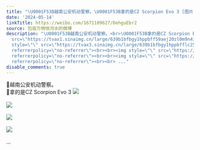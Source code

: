 ```yaml
---
title: "\U0001F53B越南公安机动警察。\U0001F53B拿的是CZ Scorpion Evo 3 [图片][图片][图片][图片]"
date: '2024-05-14'
linkTitle: https://weibo.com/1671109627/OehguEbr2
source: 包容万物恒河水的微博
description: "\U0001F53B越南公安机动警察。<br>\U0001F53B拿的是CZ Scorpion Evo 3 <img style=\"\"
  src=\"https://tvax1.sinaimg.cn/large/639b1bfbgy1hppbff59aej20zl0m9n4i.jpg\" referrerpolicy=\"no-referrer\"><br><br><img
  style=\"\" src=\"https://tvax3.sinaimg.cn/large/639b1bfbgy1hppbfflc25j20zl0npq9t.jpg\"
  referrerpolicy=\"no-referrer\"><br><br><img style=\"\" src=\"https://tvax4.sinaimg.cn/large/639b1bfbgy1hppbfgf4sgj20ur1kwtfi.jpg\"
  referrerpolicy=\"no-referrer\"><br><br><img style=\"\" src=\"https://tvax4.sinaimg.cn/large/639b1bfbgy1hppbfgx65xj20v31kwtdr.jpg\"
  referrerpolicy=\"no-referrer\"><br><br> ..."
disable_comments: true
---
```

🔻越南公安机动警察。<br>🔻拿的是CZ Scorpion Evo 3 <img style="" src="https://tvax1.sinaimg.cn/large/639b1bfbgy1hppbff59aej20zl0m9n4i.jpg" referrerpolicy="no-referrer"><br><br><img style="" src="https://tvax3.sinaimg.cn/large/639b1bfbgy1hppbfflc25j20zl0npq9t.jpg" referrerpolicy="no-referrer"><br><br><img style="" src="https://tvax4.sinaimg.cn/large/639b1bfbgy1hppbfgf4sgj20ur1kwtfi.jpg" referrerpolicy="no-referrer"><br><br><img style="" src="https://tvax4.sinaimg.cn/large/639b1bfbgy1hppbfgx65xj20v31kwtdr.jpg" referrerpolicy="no-referrer"><br><br> ...